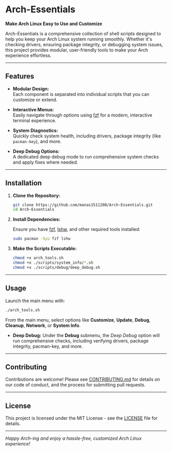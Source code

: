 # Arch-Essentials

**Make Arch Linux Easy to Use and Customize**

Arch-Essentials is a comprehensive collection of shell scripts designed to help you keep your Arch Linux system running smoothly. Whether it's checking drivers, ensuring package integrity, or debugging system issues, this project provides modular, user-friendly tools to make your Arch experience effortless.

---

## Features

- **Modular Design:**  
  Each component is separated into individual scripts that you can customize or extend.

- **Interactive Menus:**  
  Easily navigate through options using [fzf](https://github.com/junegunn/fzf) for a modern, interactive terminal experience.

- **System Diagnostics:**  
  Quickly check system health, including drivers, package integrity (like `pacman-key`), and more.

- **Deep Debug Options:**  
  A dedicated deep debug mode to run comprehensive system checks and apply fixes where needed.

---

## Installation

1. **Clone the Repository:**

   ```bash
   git clone https://github.com/manas1511200/Arch-Essentials.git
   cd Arch-Essentials
   ```

2. **Install Dependencies:**

   Ensure you have [fzf](https://github.com/junegunn/fzf), [lshw](https://en.wikipedia.org/wiki/Lshw), and other required tools installed:

   ```bash
   sudo pacman -Syu fzf lshw
   ```

3. **Make the Scripts Executable:**

   ```bash
   chmod +x arch_tools.sh
   chmod +x ./scripts/system_info/*.sh
   chmod +x ./scripts/debug/deep_debug.sh
   ```

---

## Usage

Launch the main menu with:

```bash
./arch_tools.sh
```

From the main menu, select options like **Customize**, **Update**, **Debug**, **Cleanup**, **Network**, or **System Info**.  
- **Deep Debug:** Under the **Debug** submenu, the *Deep Debug* option will run comprehensive checks, including verifying drivers, package integrity, pacman-key, and more.

---

## Contributing

Contributions are welcome! Please see [CONTRIBUTING.md](CONTRIBUTING.md) for details on our code of conduct, and the process for submitting pull requests.

---

## License

This project is licensed under the MIT License - see the [LICENSE](LICENSE) file for details.

---

*Happy Arch-ing and enjoy a hassle-free, customized Arch Linux experience!*

